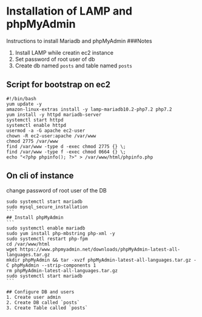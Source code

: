# Installation of LAMP and phpMyAdmin
Instructions to install Mariadb and phpMyAdmin
###Notes
1. Install LAMP while creatin ec2 instance
2. Set password of root user of db
3. Create db named `posts` and table named `posts`

## Script for bootstrap on ec2 
```
#!/bin/bash
yum update -y
amazon-linux-extras install -y lamp-mariadb10.2-php7.2 php7.2
yum install -y httpd mariadb-server
systemctl start httpd
systemctl enable httpd
usermod -a -G apache ec2-user
chown -R ec2-user:apache /var/www
chmod 2775 /var/www
find /var/www -type d -exec chmod 2775 {} \;
find /var/www -type f -exec chmod 0664 {} \;
echo "<?php phpinfo(); ?>" > /var/www/html/phpinfo.php
```
## On cli of instance
change password of root user of the DB
````
sudo systemctl start mariadb
sudo mysql_secure_installation
```
## Install phpMyAdmin
```
sudo systemctl enable mariadb
sudo yum install php-mbstring php-xml -y
sudo systemctl restart php-fpm
cd /var/www/html
wget https://www.phpmyadmin.net/downloads/phpMyAdmin-latest-all-languages.tar.gz
mkdir phpMyAdmin && tar -xvzf phpMyAdmin-latest-all-languages.tar.gz -C phpMyAdmin --strip-components 1
rm phpMyAdmin-latest-all-languages.tar.gz
sudo systemctl start mariadb
```

## Configure DB and users
1. Create user admin
2. Create DB called `posts`
3. Create Table called `posts`
